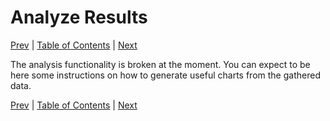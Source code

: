 # Analyze Results

[Prev](database-structure.md)
|
[Table of Contents](README.md)
|
[Next](experimental-features.md)

The analysis functionality is broken at the moment.  You can expect to be here
some instructions on how to generate useful charts from the gathered data.

[Prev](database-structure.md)
|
[Table of Contents](README.md)
|
[Next](experimental-features.md)
